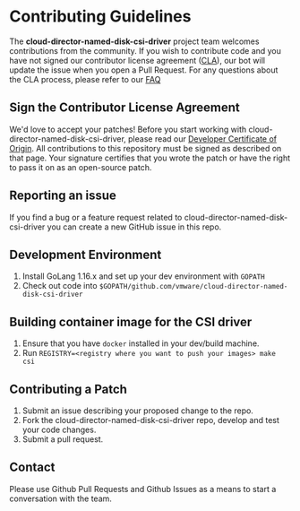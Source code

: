 # Contributing Guidelines

The **cloud-director-named-disk-csi-driver** project team welcomes contributions from the community. If you wish to contribute code and you have not signed our contributor license agreement ([CLA](https://cla.vmware.com/cla/1/preview)), our bot will update the issue when you open a Pull Request. For any questions about the CLA process, please refer to our [FAQ](https://cla.vmware.com/faq)

## Sign the Contributor License Agreement

We'd love to accept your patches! Before you start working with cloud-director-named-disk-csi-driver, please read our [Developer Certificate of Origin](https://cla.vmware.com/dco). All contributions to this repository must be signed as described on that page. Your signature certifies that you wrote the patch or have the right to pass it on as an open-source patch.

## Reporting an issue

If you find a bug or a feature request related to cloud-director-named-disk-csi-driver you can create a new GitHub issue in this repo.

## Development Environment

1. Install GoLang 1.16.x and set up your dev environment with `GOPATH`
2. Check out code into `$GOPATH/github.com/vmware/cloud-director-named-disk-csi-driver`

## Building container image for the CSI driver

1. Ensure that you have `docker` installed in your dev/build machine.
2. Run `REGISTRY=<registry where you want to push your images> make csi`

## Contributing a Patch

1. Submit an issue describing your proposed change to the repo.
2. Fork the cloud-director-named-disk-csi-driver repo, develop and test your code changes.
3. Submit a pull request.

## Contact

Please use Github Pull Requests and Github Issues as a means to start a conversation with the team.
